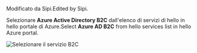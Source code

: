 <span data-ttu-id="2b35f-101">Modificato da Sipi.</span><span class="sxs-lookup"><span data-stu-id="2b35f-101">Edited by Sipi.</span></span>

<span data-ttu-id="2b35f-102">Selezionare **Azure Active Directory B2C** dall'elenco di servizi di hello in hello portale di Azure.</span><span class="sxs-lookup"><span data-stu-id="2b35f-102">Select **Azure AD B2C** from hello services list in hello Azure portal.</span></span>

![Selezionare il servizio B2C](media/active-directory-b2c-find-service-settings/select-b2c-service.png)
